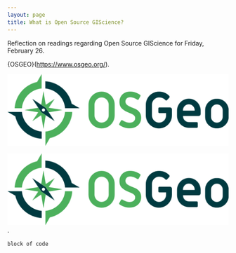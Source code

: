 ```yaml
---
layout: page
title: What is Open Source GIScience?
---
```


Reflection on readings regarding Open Source GIScience for Friday, February 26. 

{OSGEO}(https://www.osgeo.org/).

![OSGEO Logo](logo-osgeo.svg)

[![OSGEO Logo](logo-osgeo.svg)](https://www.osgeo.org/).

```markdown
block of code
```